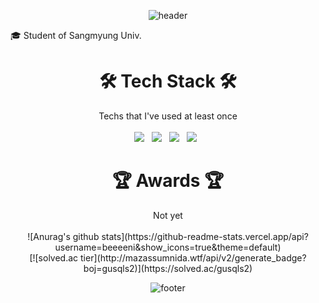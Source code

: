 <div align=center> 

<!--
이모지는 https://gist.github.com/rxaviers/7360908

태크스택은
<img src="https://img.shields.io/badge/쓰고자하는_텍스트-컬러코드?style=flat-square&logo=simpleicons에서_아이콘이름&logoColor=white"/></a>
https://simpleicons.org/
-->

![header](https://capsule-render.vercel.app/api?type=waving&color=C7D3ED&text=☃️%20Hi,%20I'm%20Hyeonbeen%20Park%20💙%20&height=300&fontSize=50)
  </div>

:mortar_board: Student of Sangmyung Univ.<br/>
<!--
🎨 love blue 💙❄️


# <div align=center> :raising_hand_woman: My Portfolio :raising_hand_woman: </div>

<div align=center> https://delirious-voyage-074.notion.site/Arongsnuna-a110a123bf8e41a2b674ae1a46e06044 </div>
<br/>
-->
# <div align=center> 🛠️ Tech Stack 🛠️
  <div align=center> Techs that I've used at least once </div>  
  <br/>
<div align=center> <img src="https://img.shields.io/badge/Python-3766AB?style=flat-square&logo=Python&logoColor=white"/></a> &nbsp;
<img src="https://img.shields.io/badge/C-A8B9CC?style=flat-square&logo=C&logoColor=white"/></a> &nbsp;
<img src="https://img.shields.io/badge/Java-007396?style=flat-square&logo=Java&logoColor=white"/></a> &nbsp;
<img src="https://img.shields.io/badge/MySQL-4479A1?style=flat-square&logo=MySQL&logoColor=white"/></a> &nbsp </div>


# <div align=center> 🏆 Awards 🏆 </div>
<div align=center>
  Not yet
  <br/> <br/> 
</div>

<div align=center> 

<div float=left> 
![Anurag's github stats](https://github-readme-stats.vercel.app/api?username=beeeeni&show_icons=true&theme=default)
  </div>

<div float=right>
[![solved.ac tier](http://mazassumnida.wtf/api/v2/generate_badge?boj=gusqls2)](https://solved.ac/gusqls2)
  </div>

![footer](https://capsule-render.vercel.app/api?type=waving&color=C7D3ED&height=200&section=footer)

  </div>
 
